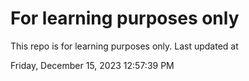 # For learning purposes only
This repo is for learning purposes only.
Last updated at

Friday, December 15, 2023 12:57:39 PM

